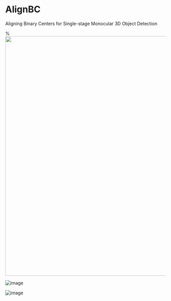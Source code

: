 # AlignBC
 Aligning Binary Centers for Single-stage Monocular 3D Object Detection
 
% <img align="center" src="abc_imgs/gif/move_short.gif" width="750">

![image](https://github.com/fyancy/AlignBC/blob/main/abc_imgs/gif/move_short.gif)

![image](https://github.com/fyancy/AlignBC/blob/main/abc_imgs/gif/move_long.gif)
